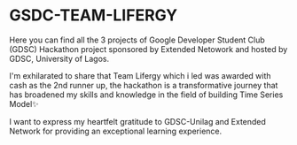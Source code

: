 # GSDC-TEAM-LIFERGY
Here you can find all the 3 projects of Google Developer Student Club (GDSC) Hackathon project sponsored by Extended Netowork and hosted by GDSC, University of Lagos. 

I'm exhilarated to share that Team Lifergy which i led was awarded with cash as the 2nd runner up, the hackathon is a transformative journey that has broadened my skills and knowledge in the field of building Time Series Model✨ 

I want to express my heartfelt gratitude to GDSC-Unilag and Extended Network for providing an exceptional learning experience.

